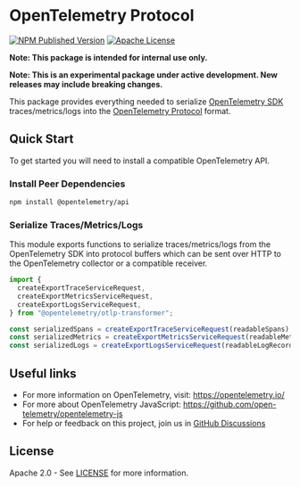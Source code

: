 # OpenTelemetry Protocol

[![NPM Published Version][npm-img]][npm-url]
[![Apache License][license-image]][license-image]

**Note: This package is intended for internal use only.**

**Note: This is an experimental package under active development. New releases may include breaking changes.**

This package provides everything needed to serialize [OpenTelemetry SDK][sdk] traces/metrics/logs into the [OpenTelemetry Protocol][otlp] format.

## Quick Start

To get started you will need to install a compatible OpenTelemetry API.

### Install Peer Dependencies

```sh
npm install @opentelemetry/api
```

### Serialize Traces/Metrics/Logs

This module exports functions to serialize traces/metrics/logs from the OpenTelemetry SDK into protocol buffers which can be sent over HTTP to the OpenTelemetry collector or a compatible receiver.

```typescript
import {
  createExportTraceServiceRequest,
  createExportMetricsServiceRequest,
  createExportLogsServiceRequest,
} from "@opentelemetry/otlp-transformer";

const serializedSpans = createExportTraceServiceRequest(readableSpans);
const serializedMetrics = createExportMetricsServiceRequest(readableMetrics);
const serializedLogs = createExportLogsServiceRequest(readableLogRecords);
```

## Useful links

- For more information on OpenTelemetry, visit: <https://opentelemetry.io/>
- For more about OpenTelemetry JavaScript: <https://github.com/open-telemetry/opentelemetry-js>
- For help or feedback on this project, join us in [GitHub Discussions][discussions-url]

## License

Apache 2.0 - See [LICENSE][license-url] for more information.

[discussions-url]: https://github.com/open-telemetry/opentelemetry-js/discussions
[license-url]: https://github.com/open-telemetry/opentelemetry-js/blob/main/LICENSE
[license-image]: https://img.shields.io/badge/license-Apache_2.0-green.svg?style=flat
[npm-url]: https://www.npmjs.com/package/@opentelemetry/otlp-transformer
[npm-img]: https://badge.fury.io/js/%40opentelemetry%otlp-transformer.svg
[sdk]: https://github.com/open-telemetry/opentelemetry-js
[otlp]: https://github.com/open-telemetry/opentelemetry-proto
